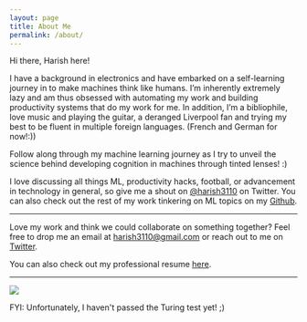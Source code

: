 ```yaml
---
layout: page
title: About Me
permalink: /about/
---
```


Hi there, Harish here!

I have a background in electronics and have embarked on a self-learning journey in to make machines think like humans. I’m inherently extremely lazy and am thus obsessed with automating my work and building productivity systems that do my work for me. In addition, I’m a bibliophile, love music and playing the guitar, a deranged Liverpool fan and trying my best to be fluent in multiple foreign languages. (French and German for now!:))

Follow along through my machine learning journey as I try to unveil the science behind developing cognition in machines through tinted lenses! :)

I love discussing all things ML, productivity hacks, football, or advancement in technology in general, so give me a shout on [@harish3110](https://twitter.com/harish3110) on Twitter. You can also check out the rest of my work tinkering on ML topics on my [Github](https://github.com/harish3110).

---
Love my work and think we could collaborate on something together? Feel free to drop me an email at <harish3110@gmail.com> or reach out to me on [Twitter](https://twitter.com/harish3110).

You can also check out my professional resume [here](https://drive.google.com/file/d/1p3An689RdQWi4nSwicn-7rO4LOH8G9Av/view?usp=sharing).

---

![]({{site.baseurl}}/images/profile_pic.jpg)

FYI: Unfortunately, I haven't passed the Turing test yet! ;)

